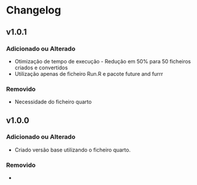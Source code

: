 # Changelog

## v1.0.1

### Adicionado ou Alterado
- Otimização de tempo de execução - Redução em 50% para 50 ficheiros criados e convertidos
- Utilização apenas de ficheiro Run.R e pacote future and furrr

### Removido

- Necessidade do ficheiro quarto


## v1.0.0

### Adicionado ou Alterado
- Criado versão base utilizando o ficheiro quarto.

### Removido

- 